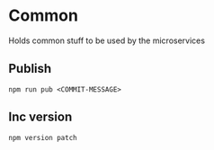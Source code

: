 # Common

Holds common stuff to be used by the microservices

## Publish

`npm run pub <COMMIT-MESSAGE>`

## Inc version

`npm version patch`